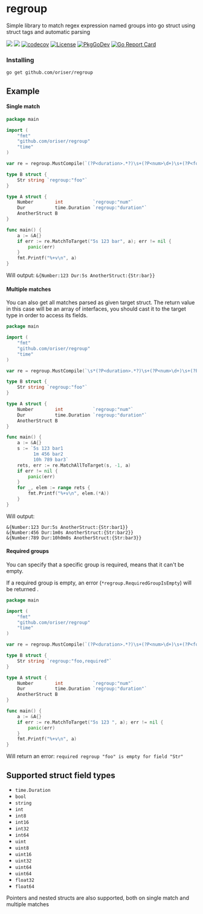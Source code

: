 # regroup
Simple library to match regex expression named groups into go struct using struct tags and automatic parsing

![](https://github.com/oriser/regroup/workflows/reviewdog/badge.svg)
![](https://github.com/oriser/regroup/workflows/Go/badge.svg)
[![codecov](https://codecov.io/gh/oriser/regroup/branch/master/graph/badge.svg)](https://codecov.io/gh/oriser/regroup)
[![License](https://img.shields.io/badge/License-Apache%202.0-blue.svg)](https://opensource.org/licenses/Apache-2.0)
[![PkgGoDev](https://pkg.go.dev/badge/github.com/oriser/regroup)](https://pkg.go.dev/github.com/oriser/regroup)
[![Go Report Card](https://goreportcard.com/badge/github.com/oriser/regroup?a=b)](https://goreportcard.com/report/github.com/oriser/regroup)

### Installing
`go get github.com/oriser/regroup`


## Example
#### Single match
```go
package main

import (
	"fmt"
	"github.com/oriser/regroup"
	"time"
)

var re = regroup.MustCompile(`(?P<duration>.*?)\s+(?P<num>\d+)\s+(?P<foo>.*)`)

type B struct {
	Str string `regroup:"foo"`
}

type A struct {
	Number        int           `regroup:"num"`
	Dur           time.Duration `regroup:"duration"`
	AnotherStruct B
}

func main() {
	a := &A{}
	if err := re.MatchToTarget("5s 123 bar", a); err != nil {
		panic(err)
	}
	fmt.Printf("%+v\n", a)
}

```
Will output:
`&{Number:123 Dur:5s AnotherStruct:{Str:bar}}`

#### Multiple matches
You can also get all matches parsed as given target struct. The return value in this
case will be an array of interfaces, you should cast it to the target type in order to access its fields.
```go
package main

import (
	"fmt"
	"github.com/oriser/regroup"
	"time"
)

var re = regroup.MustCompile(`\s*(?P<duration>.*?)\s+(?P<num>\d+)\s+(?P<foo>.*)`)

type B struct {
	Str string `regroup:"foo"`
}

type A struct {
	Number        int           `regroup:"num"`
	Dur           time.Duration `regroup:"duration"`
	AnotherStruct B
}

func main() {
	a := &A{}
	s := `5s 123 bar1
		  1m 456 bar2
		  10h 789 bar3`
	rets, err := re.MatchAllToTarget(s, -1, a)
	if err != nil {
		panic(err)
	}
	for _, elem := range rets {
		fmt.Printf("%+v\n", elem.(*A))
	}
}

```
Will output:
```
&{Number:123 Dur:5s AnotherStruct:{Str:bar1}}
&{Number:456 Dur:1m0s AnotherStruct:{Str:bar2}}
&{Number:789 Dur:10h0m0s AnotherStruct:{Str:bar3}}
```

#### Required groups
You can specify that a specific group is required, means that it can't be empty.

If a required group is empty, an error (`*regroup.RequiredGroupIsEmpty`) will be returned .
```go
package main

import (
	"fmt"
	"github.com/oriser/regroup"
	"time"
)

var re = regroup.MustCompile(`(?P<duration>.*?)\s+(?P<num>\d+)\s+(?P<foo>.*)`)

type B struct {
	Str string `regroup:"foo,required"`
}

type A struct {
	Number        int           `regroup:"num"`
	Dur           time.Duration `regroup:"duration"`
	AnotherStruct B
}

func main() {
	a := &A{}
	if err := re.MatchToTarget("5s 123 ", a); err != nil {
		panic(err)
	}
	fmt.Printf("%+v\n", a)
}
```
Will return an error: `required regroup "foo" is empty for field "Str"`

## Supported struct field types
- `time.Duration`
- `bool`
- `string`
- `int`
- `int8`
- `int16`
- `int32`
- `int64`
- `uint`
- `uint8`
- `uint16`
- `uint32`
- `uint64`
- `uint64`
- `float32`
- `float64`

Pointers and nested structs are also supported, both on single match and multiple matches